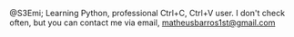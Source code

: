 @S3Emi;
Learning Python, professional Ctrl+C, Ctrl+V user.
I don't check often, but you can contact me via email, matheusbarros1st@gmail.com

<!---
S3EMi/S3EMi is a ✨ special ✨ repository because its `README.md` (this file) appears on your GitHub profile.
You can click the Preview link to take a look at your changes.
--->
